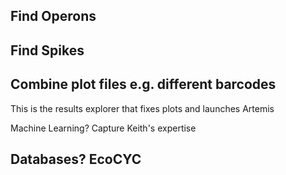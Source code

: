 ## Find Operons

## Find Spikes

## Combine plot files e.g. different barcodes

This is the results explorer that fixes plots and launches Artemis

Machine Learning? Capture Keith's expertise


## Databases? EcoCYC
